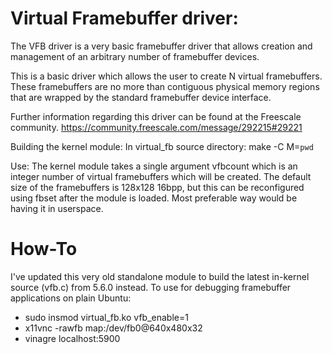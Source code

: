 # Virtual Framebuffer driver:

The VFB driver is a very basic framebuffer driver that allows creation and management
of an arbitrary number of framebuffer devices.

This is a basic driver which allows the user to create N virtual framebuffers.
These framebuffers are no more than contiguous physical memory regions that
are wrapped by the standard framebuffer device interface.

Further information regarding this driver can be found at the Freescale community.
https://community.freescale.com/message/292215#29221

Building the kernel module:
In virtual_fb source directory: 
  make -C <path to kernel sources>  M=`pwd`

Use:
The kernel module takes a single argument vfbcount which is an integer
number of virtual framebuffers which will be created. The default size of the
framebuffers is 128x128 16bpp, but this can be reconfigured using fbset after
the module is loaded. Most preferable way would be having it in userspace.

# How-To

I've updated this very old standalone module to build the latest in-kernel source (vfb.c) from 5.6.0 instead.
To use for debugging framebuffer applications on plain Ubuntu:

  * sudo insmod virtual_fb.ko vfb_enable=1
  * x11vnc -rawfb map:/dev/fb0@640x480x32
  * vinagre localhost:5900
